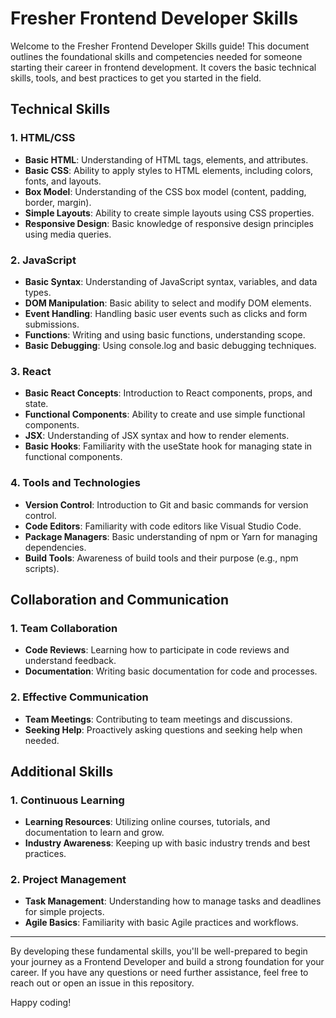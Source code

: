 # Fresher Frontend Developer Skills

Welcome to the Fresher Frontend Developer Skills guide! This document outlines the foundational skills and competencies needed for someone starting their career in frontend development. It covers the basic technical skills, tools, and best practices to get you started in the field.

## Technical Skills

### 1. **HTML/CSS**

- **Basic HTML**: Understanding of HTML tags, elements, and attributes.
- **Basic CSS**: Ability to apply styles to HTML elements, including colors, fonts, and layouts.
- **Box Model**: Understanding of the CSS box model (content, padding, border, margin).
- **Simple Layouts**: Ability to create simple layouts using CSS properties.
- **Responsive Design**: Basic knowledge of responsive design principles using media queries.

### 2. **JavaScript**

- **Basic Syntax**: Understanding of JavaScript syntax, variables, and data types.
- **DOM Manipulation**: Basic ability to select and modify DOM elements.
- **Event Handling**: Handling basic user events such as clicks and form submissions.
- **Functions**: Writing and using basic functions, understanding scope.
- **Basic Debugging**: Using console.log and basic debugging techniques.

### 3. **React**

- **Basic React Concepts**: Introduction to React components, props, and state.
- **Functional Components**: Ability to create and use simple functional components.
- **JSX**: Understanding of JSX syntax and how to render elements.
- **Basic Hooks**: Familiarity with the useState hook for managing state in functional components.

### 4. **Tools and Technologies**

- **Version Control**: Introduction to Git and basic commands for version control.
- **Code Editors**: Familiarity with code editors like Visual Studio Code.
- **Package Managers**: Basic understanding of npm or Yarn for managing dependencies.
- **Build Tools**: Awareness of build tools and their purpose (e.g., npm scripts).

## Collaboration and Communication

### 1. **Team Collaboration**

- **Code Reviews**: Learning how to participate in code reviews and understand feedback.
- **Documentation**: Writing basic documentation for code and processes.

### 2. **Effective Communication**

- **Team Meetings**: Contributing to team meetings and discussions.
- **Seeking Help**: Proactively asking questions and seeking help when needed.

## Additional Skills

### 1. **Continuous Learning**

- **Learning Resources**: Utilizing online courses, tutorials, and documentation to learn and grow.
- **Industry Awareness**: Keeping up with basic industry trends and best practices.

### 2. **Project Management**

- **Task Management**: Understanding how to manage tasks and deadlines for simple projects.
- **Agile Basics**: Familiarity with basic Agile practices and workflows.

---

By developing these fundamental skills, you'll be well-prepared to begin your journey as a Frontend Developer and build a strong foundation for your career. If you have any questions or need further assistance, feel free to reach out or open an issue in this repository.

Happy coding!
